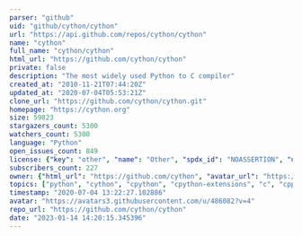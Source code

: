 ```yaml
---
parser: "github"
uid: "github/cython/cython"
url: "https://api.github.com/repos/cython/cython"
name: "cython"
full_name: "cython/cython"
html_url: "https://github.com/cython/cython"
private: false
description: "The most widely used Python to C compiler"
created_at: "2010-11-21T07:44:20Z"
updated_at: "2020-07-04T05:53:21Z"
clone_url: "https://github.com/cython/cython.git"
homepage: "https://cython.org"
size: 59823
stargazers_count: 5300
watchers_count: 5300
language: "Python"
open_issues_count: 849
license: {"key": "other", "name": "Other", "spdx_id": "NOASSERTION", "url": null, "node_id": "MDc6TGljZW5zZTA="}
subscribers_count: 227
owner: {"html_url": "https://github.com/cython", "avatar_url": "https://avatars3.githubusercontent.com/u/486082?v=4", "login": "cython", "type": "Organization"}
topics: ["python", "cython", "cpython", "cpython-extensions", "c", "cpp", "performance", "big-data"]
timestamp: "2020-07-04 13:22:27.102886"
avatar: "https://avatars3.githubusercontent.com/u/486082?v=4"
repo_url: "https://github.com/cython/cython"
date: "2023-01-14 14:20:15.345396"
---
```

